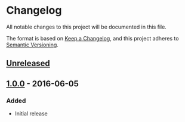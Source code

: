 # Changelog

All notable changes to this project will be documented in this file.

The format is based on [Keep a Changelog](https://keepachangelog.com/en/1.1.0/),
and this project adheres to [Semantic Versioning](https://semver.org/spec/v2.0.0.html).

## [Unreleased]

## [1.0.0] - 2016-06-05

### Added
- Initial release

[Unreleased]: https://github.com/FossifyOrg/Flashlight/compare/1.0.0...HEAD
[1.0.0]: https://github.com/FossifyOrg/Flashlight/releases/tag/1.0.0

